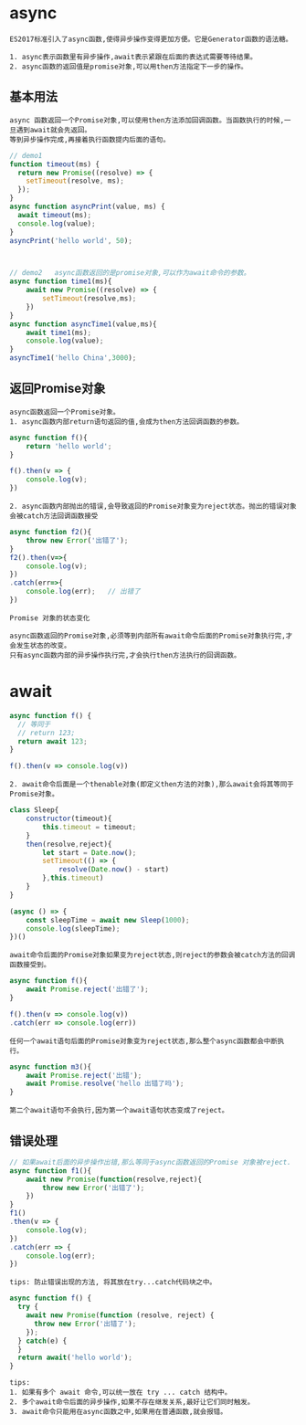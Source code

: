 # async

	ES2017标准引入了async函数,使得异步操作变得更加方便。它是Generator函数的语法糖。
	
	1. async表示函数里有异步操作,await表示紧跟在后面的表达式需要等待结果。
	2. async函数的返回值是promise对象,可以用then方法指定下一步的操作。

## 基本用法

	async 函数返回一个Promise对象,可以使用then方法添加回调函数。当函数执行的时候,一旦遇到await就会先返回。
	等到异步操作完成,再接着执行函数提内后面的语句。
```js
// demo1
function timeout(ms) {
  return new Promise((resolve) => {
    setTimeout(resolve, ms);
  });
}
async function asyncPrint(value, ms) {
  await timeout(ms);
  console.log(value);
}
asyncPrint('hello world', 50);



// demo2   async函数返回的是promise对象,可以作为await命令的参数。
async function time1(ms){
	await new Promise((resolve) => {
		setTimeout(resolve,ms);
	})
}
async function asyncTime1(value,ms){
	await time1(ms);
	console.log(value);
}
asyncTime1('hello China',3000);
```

## 返回Promise对象

	async函数返回一个Promise对象。
	1. async函数内部return语句返回的值,会成为then方法回调函数的参数。
```js
async function f(){
	return 'hello world';
}

f().then(v => {
	console.log(v);
})
```
	2. async函数内部抛出的错误,会导致返回的Promise对象变为reject状态。抛出的错误对象会被catch方法回调函数接受
```js
async function f2(){
	throw new Error('出错了');
}
f2().then(v=>{
	console.log(v);
})
.catch(err=>{
	console.log(err);	// 出错了
})
```

	Promise 对象的状态变化

	async函数返回的Promise对象,必须等到内部所有await命令后面的Promise对象执行完,才会发生状态的改变。
	只有async函数内部的异步操作执行完,才会执行then方法执行的回调函数。
	
 # await
 
```js
async function f() {
  // 等同于
  // return 123;
  return await 123;
}

f().then(v => console.log(v))
```
	
	2. await命令后面是一个thenable对象(即定义then方法的对象),那么await会将其等同于Promise对象。
```js
class Sleep{
	constructor(timeout){
		this.timeout = timeout;
	}
	then(resolve,reject){
		let start = Date.now();
		setTimeout(() => {
			resolve(Date.now() - start)
		},this.timeout)
	}
}

(async () => {
	const sleepTime = await new Sleep(1000);
	console.log(sleepTime);
})()
```

	await命令后面的Promise对象如果变为reject状态,则reject的参数会被catch方法的回调函数接受到。
```js
async function f(){
	await Promise.reject('出错了');
}

f().then(v => console.log(v))
.catch(err => console.log(err))
```

	任何一个await语句后面的Promise对象变为reject状态,那么整个async函数都会中断执行。
```js
async function m3(){
	await Promise.reject('出错');
	await Promise.resolve('hello 出错了吗');
}
```
	第二个await语句不会执行,因为第一个await语句状态变成了reject。
	
## 错误处理

```js
// 如果await后面的异步操作出错,那么等同于async函数返回的Promise 对象被reject.
async function f1(){
	await new Promise(function(resolve,reject){
		throw new Error('出错了');
	})
}
f1()
.then(v => {
	console.log(v);
})
.catch(err => {
	console.log(err);
})
```

	tips: 防止错误出现的方法, 将其放在try...catch代码块之中。
```js
async function f() {
  try {
    await new Promise(function (resolve, reject) {
      throw new Error('出错了');
    });
  } catch(e) {
  }
  return await('hello world');
}
```
	tips:
	1. 如果有多个 await 命令,可以统一放在 try ... catch 结构中。
	2. 多个await命令后面的异步操作,如果不存在继发关系,最好让它们同时触发。
	3. await命令只能用在async函数之中,如果用在普通函数,就会报错。